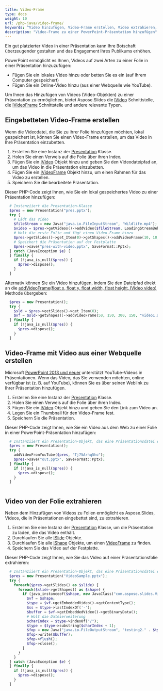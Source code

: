 ```yaml
---
title: Video-Frame
type: docs
weight: 10
url: /php-java/video-frame/
keywords: "Video hinzufügen, Video-Frame erstellen, Video extrahieren, PowerPoint-Präsentation, Java, Aspose.Slides für PHP über Java"
description: "Video-Frame zu einer PowerPoint-Präsentation hinzufügen"
---
```


Ein gut platzierter Video in einer Präsentation kann Ihre Botschaft überzeugender gestalten und das Engagement Ihres Publikums erhöhen.

PowerPoint ermöglicht es Ihnen, Videos auf zwei Arten zu einer Folie in einer Präsentation hinzuzufügen:

* Fügen Sie ein lokales Video hinzu oder betten Sie es ein (auf Ihrem Computer gespeichert)
* Fügen Sie ein Online-Video hinzu (aus einer Webquelle wie YouTube).

Um Ihnen das Hinzufügen von Videos (Video-Objekten) zu einer Präsentation zu ermöglichen, bietet Aspose.Slides die [IVideo](https://reference.aspose.com/slides/php-java/aspose.slides/ivideo/) Schnittstelle, die [IVideoFrame](https://reference.aspose.com/slides/php-java/aspose.slides/ivideoframe/) Schnittstelle und andere relevante Typen.

## **Eingebetteten Video-Frame erstellen**

Wenn die Videodatei, die Sie zu Ihrer Folie hinzufügen möchten, lokal gespeichert ist, können Sie einen Video-Frame erstellen, um das Video in Ihre Präsentation einzubetten.

1. Erstellen Sie eine Instanz der [Presentation](https://reference.aspose.com/slides/php-java/aspose.slides/Presentation) Klasse.
1. Holen Sie einen Verweis auf die Folie über ihren Index.
1. Fügen Sie ein [IVideo](https://reference.aspose.com/slides/php-java/aspose.slides/ivideo/) Objekt hinzu und geben Sie den Videodateipfad an, um das Video in die Präsentation einzubetten.
1. Fügen Sie ein [IVideoFrame](https://reference.aspose.com/slides/php-java/aspose.slides/ivideoframe/) Objekt hinzu, um einen Rahmen für das Video zu erstellen.
1. Speichern Sie die bearbeitete Präsentation.

Dieser PHP-Code zeigt Ihnen, wie Sie ein lokal gespeichertes Video zu einer Präsentation hinzufügen:

```php
  # Instanziiert die Presentation-Klasse
  $pres = new Presentation("pres.pptx");
  try {
    # Lädt das Video
    $fileStream = new Java("java.io.FileInputStream", "Wildlife.mp4");
    $video = $pres->getVideos()->addVideo($fileStream, LoadingStreamBehavior->KeepLocked);
    # Holt die erste Folie und fügt einen Video-Frame hinzu
    $pres->getSlides()->get_Item(0)->getShapes()->addVideoFrame(10, 10, 150, 250, $video);
    # Speichert die Präsentation auf der Festplatte
    $pres->save("pres-with-video.pptx", SaveFormat::Pptx);
  } catch (JavaException $e) {
  } finally {
    if (!java_is_null($pres)) {
      $pres->dispose();
    }
  }
```

Alternativ können Sie ein Video hinzufügen, indem Sie den Dateipfad direkt an die [addVideoFrame(float x, float y, float width, float height, IVideo video)](https://reference.aspose.com/slides/php-java/aspose.slides/ishapecollection/#addVideoFrame-float-float-float-float-com.aspose.slides.IVideo-) Methode übergeben:

```php
  $pres = new Presentation();
  try {
    $sld = $pres->getSlides()->get_Item(0);
    $vf = $sld->getShapes()->addVideoFrame(50, 150, 300, 150, "video1.avi");
  } finally {
    if (!java_is_null($pres)) {
      $pres->dispose();
    }
  }
```

## **Video-Frame mit Video aus einer Webquelle erstellen**

Microsoft [PowerPoint 2013 und neuer](https://support.microsoft.com/en-us/office/versions-of-powerpoint-that-support-online-videos-2a0e184d-af50-4da9-b530-e4355ac436a9?ui=en-us&rs=en-us&ad=us) unterstützt YouTube-Videos in Präsentationen. Wenn das Video, das Sie verwenden möchten, online verfügbar ist (z. B. auf YouTube), können Sie es über seinen Weblink zu Ihrer Präsentation hinzufügen.

1. Erstellen Sie eine Instanz der [Presentation](https://reference.aspose.com/slides/php-java/aspose.slides/Presentation) Klasse.
1. Holen Sie einen Verweis auf die Folie über ihren Index.
1. Fügen Sie ein [IVideo](https://reference.aspose.com/slides/php-java/aspose.slides/ivideo/) Objekt hinzu und geben Sie den Link zum Video an.
1. Legen Sie ein Thumbnail für den Video-Frame fest.
1. Speichern Sie die Präsentation.

Dieser PHP-Code zeigt Ihnen, wie Sie ein Video aus dem Web zu einer Folie in einer PowerPoint-Präsentation hinzufügen:

```php
  # Instanziiert ein Presentation-Objekt, das eine Präsentationsdatei darstellt
  $pres = new Presentation();
  try {
    addVideoFromYouTube($pres, "Tj75Arhq5ho");
    $pres->save("out.pptx", SaveFormat::Pptx);
  } finally {
    if (!java_is_null($pres)) {
      $pres->dispose();
    }
  }
```

```php

```

## **Video von der Folie extrahieren**

Neben dem Hinzufügen von Videos zu Folien ermöglicht es Aspose.Slides, Videos, die in Präsentationen eingebettet sind, zu extrahieren.

1. Erstellen Sie eine Instanz der [Presentation](https://reference.aspose.com/slides/php-java/aspose.slides/Presentation) Klasse, um die Präsentation zu laden, die das Video enthält.
2. Durchlaufen Sie alle [ISlide](https://reference.aspose.com/slides/php-java/aspose.slides/islide/) Objekte.
3. Durchlaufen Sie alle [IShape](https://reference.aspose.com/slides/php-java/aspose.slides/ishape/) Objekte, um einen [VideoFrame](https://reference.aspose.com/slides/php-java/aspose.slides/videoframe/) zu finden.
4. Speichern Sie das Video auf der Festplatte.

Dieser PHP-Code zeigt Ihnen, wie Sie das Video auf einer Präsentationsfolie extrahieren:

```php
  # Instanziiert ein Presentation-Objekt, das eine Präsentationsdatei darstellt
  $pres = new Presentation("VideoSample.pptx");
  try {
    foreach($pres->getSlides() as $slide) {
      foreach($slide->getShapes() as $shape) {
        if (java_instanceof($shape, new JavaClass("com.aspose.slides.VideoFrame"))) {
          $vf = $shape;
          $type = $vf->getEmbeddedVideo()->getContentType();
          $ss = $type->lastIndexOf('-');
          $buffer = $vf->getEmbeddedVideo()->getBinaryData();
          # Holt die Dateierweiterung
          $charIndex = $type->indexOf("/");
          $type = $type->substring($charIndex + 1);
          $fop = new Java("java.io.FileOutputStream", "testing2." . $type);
          $fop->write($buffer);
          $fop->flush();
          $fop->close();
        }
      }
    }
  } catch (JavaException $e) {
  } finally {
    if (!java_is_null($pres)) {
      $pres->dispose();
    }
  }
```